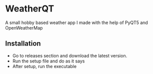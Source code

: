 # WeatherQT
A small hobby based weather app I made with the help of PyQT5 and OpenWeatherMap

## Installation
- Go to releases section and download the latest version.
- Run the setup file and do as it says
- After setup, run the executable

